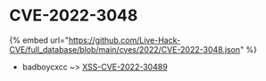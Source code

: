 # CVE-2022-3048
{% embed url="https://github.com/Live-Hack-CVE/full_database/blob/main/cves/2022/CVE-2022-3048.json" %}

* badboycxcc ~> [XSS-CVE-2022-30489](https://www.alice-snow.ru/2022/database/cve-2022-3048/xss-cve-2022-30489-badboycxcc)